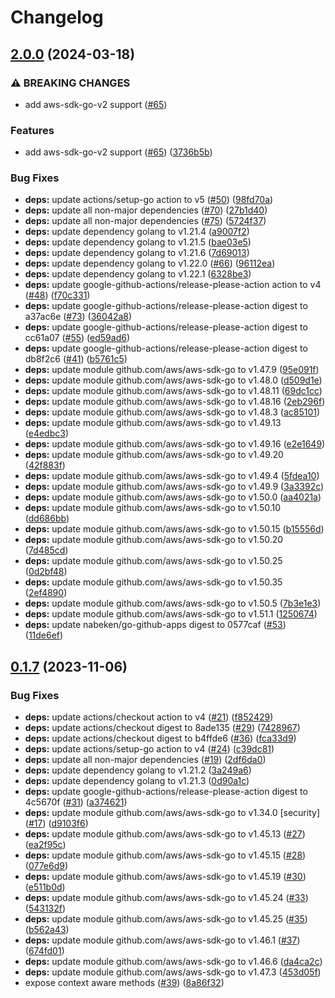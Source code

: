 # Changelog

## [2.0.0](https://github.com/nabeken/aws-go-s3/compare/v0.1.7...v2.0.0) (2024-03-18)


### ⚠ BREAKING CHANGES

* add aws-sdk-go-v2 support ([#65](https://github.com/nabeken/aws-go-s3/issues/65))

### Features

* add aws-sdk-go-v2 support ([#65](https://github.com/nabeken/aws-go-s3/issues/65)) ([3736b5b](https://github.com/nabeken/aws-go-s3/commit/3736b5b68994335013a789c9277adef1a8a7ce6e))


### Bug Fixes

* **deps:** update actions/setup-go action to v5 ([#50](https://github.com/nabeken/aws-go-s3/issues/50)) ([98fd70a](https://github.com/nabeken/aws-go-s3/commit/98fd70a708da6d10814c2b69abf549e7f704d13f))
* **deps:** update all non-major dependencies ([#70](https://github.com/nabeken/aws-go-s3/issues/70)) ([27b1d40](https://github.com/nabeken/aws-go-s3/commit/27b1d4042ffa3d8fe907fe847c211336aeba6b92))
* **deps:** update all non-major dependencies ([#75](https://github.com/nabeken/aws-go-s3/issues/75)) ([5724f37](https://github.com/nabeken/aws-go-s3/commit/5724f377214aa69b6ecff2c965475ebdfdf4a21c))
* **deps:** update dependency golang to v1.21.4 ([a9007f2](https://github.com/nabeken/aws-go-s3/commit/a9007f2ebdb875d831202e6be364ea4517a82ed7))
* **deps:** update dependency golang to v1.21.5 ([bae03e5](https://github.com/nabeken/aws-go-s3/commit/bae03e5c026e6b82054a33913b633312c514bff6))
* **deps:** update dependency golang to v1.21.6 ([7d69013](https://github.com/nabeken/aws-go-s3/commit/7d69013d769bb551094aa76dba7c1f7fc2d3e939))
* **deps:** update dependency golang to v1.22.0 ([#66](https://github.com/nabeken/aws-go-s3/issues/66)) ([96112ea](https://github.com/nabeken/aws-go-s3/commit/96112ea6f301cb7cced8b5faa646e1d0e01b7586))
* **deps:** update dependency golang to v1.22.1 ([6328be3](https://github.com/nabeken/aws-go-s3/commit/6328be3497ff74c4f1c29a75d4b5d5a751ac04a0))
* **deps:** update google-github-actions/release-please-action action to v4 ([#48](https://github.com/nabeken/aws-go-s3/issues/48)) ([f70c331](https://github.com/nabeken/aws-go-s3/commit/f70c33111c9308d28a72dd99b27eb48b797d309d))
* **deps:** update google-github-actions/release-please-action digest to a37ac6e ([#73](https://github.com/nabeken/aws-go-s3/issues/73)) ([36042a8](https://github.com/nabeken/aws-go-s3/commit/36042a8f6593e632eb82dc696723f19fd9d1a800))
* **deps:** update google-github-actions/release-please-action digest to cc61a07 ([#55](https://github.com/nabeken/aws-go-s3/issues/55)) ([ed59ad6](https://github.com/nabeken/aws-go-s3/commit/ed59ad6b0482c9294609975ea78ad5ab72876c09))
* **deps:** update google-github-actions/release-please-action digest to db8f2c6 ([#41](https://github.com/nabeken/aws-go-s3/issues/41)) ([b5761c5](https://github.com/nabeken/aws-go-s3/commit/b5761c58dcf9cf20302f5727e9fc092affc01043))
* **deps:** update module github.com/aws/aws-sdk-go to v1.47.9 ([95e091f](https://github.com/nabeken/aws-go-s3/commit/95e091f38baf289dac8909530b89567d2b7ef40e))
* **deps:** update module github.com/aws/aws-sdk-go to v1.48.0 ([d509d1e](https://github.com/nabeken/aws-go-s3/commit/d509d1ea0a6aaef324de75a5852a54648cbeadc6))
* **deps:** update module github.com/aws/aws-sdk-go to v1.48.11 ([69dc1cc](https://github.com/nabeken/aws-go-s3/commit/69dc1cc38cd15ab1e8a925538665ecfc542352e1))
* **deps:** update module github.com/aws/aws-sdk-go to v1.48.16 ([2eb296f](https://github.com/nabeken/aws-go-s3/commit/2eb296fe798b4c41ca91910e1686e760a6ac6e90))
* **deps:** update module github.com/aws/aws-sdk-go to v1.48.3 ([ac85101](https://github.com/nabeken/aws-go-s3/commit/ac85101d69fe409cf74995bd65f2a1fe8e2a894c))
* **deps:** update module github.com/aws/aws-sdk-go to v1.49.13 ([e4edbc3](https://github.com/nabeken/aws-go-s3/commit/e4edbc39da6551807f3c53384107480bdf2f407d))
* **deps:** update module github.com/aws/aws-sdk-go to v1.49.16 ([e2e1649](https://github.com/nabeken/aws-go-s3/commit/e2e1649e31864d747c6b86187c0ffd76567f4e27))
* **deps:** update module github.com/aws/aws-sdk-go to v1.49.20 ([42f883f](https://github.com/nabeken/aws-go-s3/commit/42f883fc7ccafb653c5be9cb7bd70fb9de32ddf2))
* **deps:** update module github.com/aws/aws-sdk-go to v1.49.4 ([5fdea10](https://github.com/nabeken/aws-go-s3/commit/5fdea10156127ac7f912a89d914f687957480e00))
* **deps:** update module github.com/aws/aws-sdk-go to v1.49.9 ([3a3392c](https://github.com/nabeken/aws-go-s3/commit/3a3392c6148d03d068db06ffe5a9fc38b75660ef))
* **deps:** update module github.com/aws/aws-sdk-go to v1.50.0 ([aa4021a](https://github.com/nabeken/aws-go-s3/commit/aa4021a54e8c029c84be139d422baa1b17bea37e))
* **deps:** update module github.com/aws/aws-sdk-go to v1.50.10 ([dd686bb](https://github.com/nabeken/aws-go-s3/commit/dd686bbf2ca717e7865a2534b431f7d1c6a8efa3))
* **deps:** update module github.com/aws/aws-sdk-go to v1.50.15 ([b15556d](https://github.com/nabeken/aws-go-s3/commit/b15556de9bb32aed7759f0b1f26557aafd6efb25))
* **deps:** update module github.com/aws/aws-sdk-go to v1.50.20 ([7d485cd](https://github.com/nabeken/aws-go-s3/commit/7d485cd758319743865874021e4ff648b0dd4629))
* **deps:** update module github.com/aws/aws-sdk-go to v1.50.25 ([0d2bf48](https://github.com/nabeken/aws-go-s3/commit/0d2bf48f15a8ab169c1fb400557930bbb6f4628f))
* **deps:** update module github.com/aws/aws-sdk-go to v1.50.35 ([2ef4890](https://github.com/nabeken/aws-go-s3/commit/2ef4890cca4008902e7b3504ba4c35c208cc3d4c))
* **deps:** update module github.com/aws/aws-sdk-go to v1.50.5 ([7b3e1e3](https://github.com/nabeken/aws-go-s3/commit/7b3e1e31ce1d9dc047143008b3cee8ddd0a9c736))
* **deps:** update module github.com/aws/aws-sdk-go to v1.51.1 ([1250674](https://github.com/nabeken/aws-go-s3/commit/1250674ac4d4e96d51c589395150efe3244b62db))
* **deps:** update nabeken/go-github-apps digest to 0577caf ([#53](https://github.com/nabeken/aws-go-s3/issues/53)) ([11de6ef](https://github.com/nabeken/aws-go-s3/commit/11de6ef7846b3ca13a55cd9594ca26537868401c))

## [0.1.7](https://github.com/nabeken/aws-go-s3/compare/v0.1.6...v0.1.7) (2023-11-06)


### Bug Fixes

* **deps:** update actions/checkout action to v4 ([#21](https://github.com/nabeken/aws-go-s3/issues/21)) ([f852429](https://github.com/nabeken/aws-go-s3/commit/f8524293c13887d9df89d37e1d455d82d2ed8db7))
* **deps:** update actions/checkout digest to 8ade135 ([#29](https://github.com/nabeken/aws-go-s3/issues/29)) ([7428967](https://github.com/nabeken/aws-go-s3/commit/7428967062cc29a2bfa10c5072d7e555921bb407))
* **deps:** update actions/checkout digest to b4ffde6 ([#36](https://github.com/nabeken/aws-go-s3/issues/36)) ([fca33d9](https://github.com/nabeken/aws-go-s3/commit/fca33d9de2a8dd581d198722d913994e31e13654))
* **deps:** update actions/setup-go action to v4 ([#24](https://github.com/nabeken/aws-go-s3/issues/24)) ([c39dc81](https://github.com/nabeken/aws-go-s3/commit/c39dc81a3620a0f735d14762e25257f78d9edc51))
* **deps:** update all non-major dependencies ([#19](https://github.com/nabeken/aws-go-s3/issues/19)) ([2df6da0](https://github.com/nabeken/aws-go-s3/commit/2df6da01504ec40c8f231d231e71625281c402aa))
* **deps:** update dependency golang to v1.21.2 ([3a249a6](https://github.com/nabeken/aws-go-s3/commit/3a249a6ca3db664d783488c674b574d0a79e500d))
* **deps:** update dependency golang to v1.21.3 ([0d90a1c](https://github.com/nabeken/aws-go-s3/commit/0d90a1c176ba2a902f87a7385fb8cae0c577780e))
* **deps:** update google-github-actions/release-please-action digest to 4c5670f ([#31](https://github.com/nabeken/aws-go-s3/issues/31)) ([a374621](https://github.com/nabeken/aws-go-s3/commit/a37462135fc30ed02110cfc59b0e5c6b8dbc3362))
* **deps:** update module github.com/aws/aws-sdk-go to v1.34.0 [security] ([#17](https://github.com/nabeken/aws-go-s3/issues/17)) ([d9103f6](https://github.com/nabeken/aws-go-s3/commit/d9103f627bc1bc96a1bfd1e84140d473deffbd18))
* **deps:** update module github.com/aws/aws-sdk-go to v1.45.13 ([#27](https://github.com/nabeken/aws-go-s3/issues/27)) ([ea2f95c](https://github.com/nabeken/aws-go-s3/commit/ea2f95cbaad9c60c40da787e0aa9d9493e25bb33))
* **deps:** update module github.com/aws/aws-sdk-go to v1.45.15 ([#28](https://github.com/nabeken/aws-go-s3/issues/28)) ([077e6d9](https://github.com/nabeken/aws-go-s3/commit/077e6d9bafd9cb691aee591cc04c9e8088231c19))
* **deps:** update module github.com/aws/aws-sdk-go to v1.45.19 ([#30](https://github.com/nabeken/aws-go-s3/issues/30)) ([e511b0d](https://github.com/nabeken/aws-go-s3/commit/e511b0d65318e79a379f2bad5a532ddce1ed373b))
* **deps:** update module github.com/aws/aws-sdk-go to v1.45.24 ([#33](https://github.com/nabeken/aws-go-s3/issues/33)) ([543132f](https://github.com/nabeken/aws-go-s3/commit/543132fedaad30acf6993f6f2e7156a55edc9ef6))
* **deps:** update module github.com/aws/aws-sdk-go to v1.45.25 ([#35](https://github.com/nabeken/aws-go-s3/issues/35)) ([b562a43](https://github.com/nabeken/aws-go-s3/commit/b562a43d7bfe6779f2429fa6971a0e378a0b36a3))
* **deps:** update module github.com/aws/aws-sdk-go to v1.46.1 ([#37](https://github.com/nabeken/aws-go-s3/issues/37)) ([674fd01](https://github.com/nabeken/aws-go-s3/commit/674fd0101fcf9f6056ee74f3333f5d33d3dadd49))
* **deps:** update module github.com/aws/aws-sdk-go to v1.46.6 ([da4ca2c](https://github.com/nabeken/aws-go-s3/commit/da4ca2ca005532f54988ba80562cd3e2433c7319))
* **deps:** update module github.com/aws/aws-sdk-go to v1.47.3 ([453d05f](https://github.com/nabeken/aws-go-s3/commit/453d05fc4733d8d4d5ec719a9f80266ff7ed4d2d))
* expose context aware methods ([#39](https://github.com/nabeken/aws-go-s3/issues/39)) ([8a86f32](https://github.com/nabeken/aws-go-s3/commit/8a86f32599266d2785348a2f8b8738fe148e095f))
